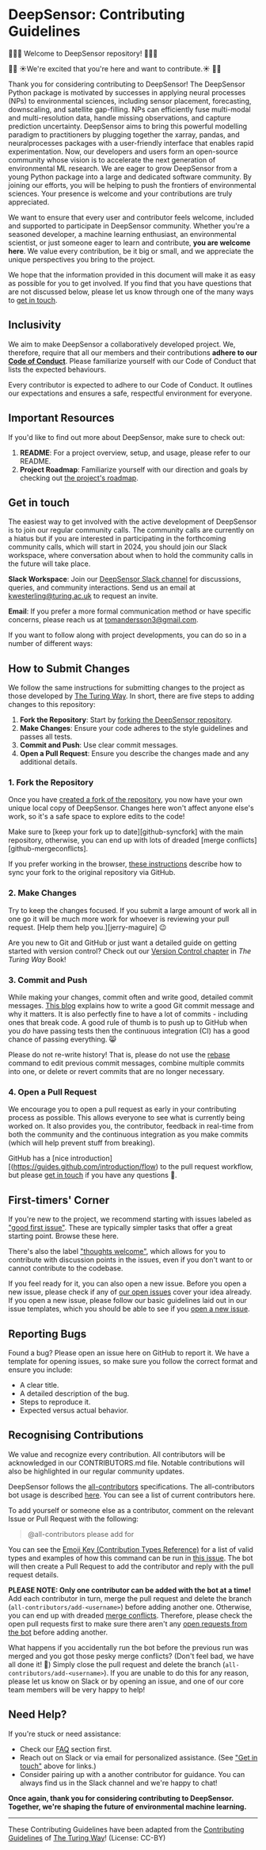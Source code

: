 # DeepSensor: Contributing Guidelines

🎉🎈🍰 Welcome to DeepSensor repository! 🍰🎈🎉

💫🐥 ☀️We're excited that you're here and want to contribute.☀️ 🐥💫

Thank you for considering contributing to DeepSensor! The DeepSensor Python package is motivated by successes in applying neural processes (NPs) to environmental sciences, including sensor placement, forecasting, downscaling, and satellite gap-filling. NPs can efficiently fuse multi-modal and multi-resolution data, handle missing observations, and capture prediction uncertainty. DeepSensor aims to bring this powerful modelling paradigm to practitioners by plugging together the xarray, pandas, and neuralprocesses packages with a user-friendly interface that enables rapid experimentation. Now, our developers and users form an open-source community whose vision is to accelerate the next generation of environmental ML research. We are eager to grow DeepSensor from a young Python package into a large and dedicated software community. By joining our efforts, you will be helping to push the frontiers of environmental sciences. Your presence is welcome and your contributions are truly appreciated.

We want to ensure that every user and contributor feels welcome, included and supported to participate in DeepSensor community. Whether you're a seasoned developer, a machine learning enthusiast, an environmental scientist, or just someone eager to learn and contribute, **you are welcome here**. We value every contribution, be it big or small, and we appreciate the unique perspectives you bring to the project.

We hope that the information provided in this document will make it as easy as possible for you to get involved. If you find that you have questions that are not discussed below, please let us know through one of the many ways to [get in touch](#get-in-touch).

## Inclusivity

We aim to make DeepSensor a collaboratively developed project. We, therefore, require that all our members and their contributions **adhere to our [Code of Conduct](./CODE_OF_CONDUCT.md)**. Please familiarize yourself with our Code of Conduct that lists the expected behaviours.

Every contributor is expected to adhere to our Code of Conduct. It outlines our expectations and ensures a safe, respectful environment for everyone.

## Important Resources

If you'd like to find out more about DeepSensor, make sure to check out:

1. **README**: For a project overview, setup, and usage, please refer to our README.
2. **Project Roadmap**: Familiarize yourself with our direction and goals by checking out [the project's roadmap](./ROADMAP.md).

## Get in touch

The easiest way to get involved with the active development of DeepSensor is to join our regular community calls. The community calls are currently on a hiatus but if you are interested in participating in the forthcoming community calls, which will start in 2024, you should join our Slack workspace, where conversation about when to hold the community calls in the future will take place.

**Slack Workspace**: Join our [DeepSensor Slack channel](https://ai4environment.slack.com/archives/C05NQ76L87R) for discussions, queries, and community interactions. Send us an email at kwesterling@turing.ac.uk to request an invite.

**Email**: If you prefer a more formal communication method or have specific concerns, please reach us at tomandersson3@gmail.com.

If you want to follow along with project developments, you can do so in a number of different ways:

## How to Submit Changes

We follow the same instructions for submitting changes to the project as those developed by [The Turing Way](https://github.com/the-turing-way/the-turing-way/blob/main/CONTRIBUTING.md#making-a-change-with-a-pull-request). In short, there are five steps to adding changes to this repository:

1. **Fork the Repository**: Start by [forking the DeepSensor repository](https://github.com/tom-andersson/deepsensor/fork).
2. **Make Changes**: Ensure your code adheres to the style guidelines and passes all tests.
3. **Commit and Push**: Use clear commit messages.
4. **Open a Pull Request**: Ensure you describe the changes made and any additional details.

### 1. Fork the Repository

Once you have [created a fork of the repository](https://github.com/tom-andersson/deepsensor/fork), you now have your own unique local copy of DeepSensor. Changes here won't affect anyone else's work, so it's a safe space to explore edits to the code!

Make sure to [keep your fork up to date][github-syncfork] with the main repository, otherwise, you can end up with lots of dreaded [merge conflicts][github-mergeconflicts].

If you prefer working in the browser, [these instructions](https://github.com/KirstieJane/STEMMRoleModels/wiki/Syncing-your-fork-to-the-original-repository-via-the-browser) describe how to sync your fork to the original repository via GitHub.

### 2. Make Changes

Try to keep the changes focused.
If you submit a large amount of work all in one go it will be much more work for whoever is reviewing your pull request.
[Help them help you.][jerry-maguire] :wink:

Are you new to Git and GitHub or just want a detailed guide on getting started with version control? Check out our [Version Control chapter](https://the-turing-way.netlify.com/version_control/version_control.html) in _The Turing Way_ Book!

### 3. Commit and Push

While making your changes, commit often and write good, detailed commit messages.
[This blog](https://chris.beams.io/posts/git-commit/) explains how to write a good Git commit message and why it matters.
It is also perfectly fine to have a lot of commits - including ones that break code.
A good rule of thumb is to push up to GitHub when you _do_ have passing tests then the continuous integration (CI) has a good chance of passing everything. 😸

Please do not re-write history!
That is, please do not use the [rebase](https://help.github.com/en/articles/about-git-rebase) command to edit previous commit messages, combine multiple commits into one, or delete or revert commits that are no longer necessary.

### 4. Open a Pull Request

We encourage you to open a pull request as early in your contributing process as possible.
This allows everyone to see what is currently being worked on.
It also provides you, the contributor, feedback in real-time from both the community and the continuous integration as you make commits (which will help prevent stuff from breaking).

GitHub has a [nice introduction][(https://guides.github.com/introduction/flow) to the pull request workflow, but please [get in touch](#get-in-touch) if you have any questions :balloon:.

## First-timers' Corner

If you're new to the project, we recommend starting with issues labeled as ["good first issue"](https://github.com/tom-andersson/deepsensor/issues?q=is:issue+is:open+label:%22good+first+issue%22). These are typically simpler tasks that offer a great starting point. Browse these here.

There's also the label ["thoughts welcome"](https://github.com/tom-andersson/deepsensor/issues?q=is:issue+is:open+label:%22thoughts+welcome%22), which allows for you to contribute with discussion points in the issues, even if you don't want to or cannot contribute to the codebase.

If you feel ready for it, you can also open a new issue. Before you open a new issue, please check if any of [our open issues](https://github.com/tom-andersson/deepsensor/issues) cover your idea already. If you open a new issue, please follow our basic guidelines laid out in our issue templates, which you should be able to see if you [open a new issue](https://github.com/tom-andersson/deepsensor/issues/new/choose).

## Reporting Bugs

Found a bug? Please open an issue here on GitHub to report it. We have a template for opening issues, so make sure you follow the correct format and ensure you include:

- A clear title.
- A detailed description of the bug.
- Steps to reproduce it.
- Expected versus actual behavior.

## Recognising Contributions

We value and recognize every contribution. All contributors will be acknowledged in our CONTRIBUTORS.md file. Notable contributions will also be highlighted in our regular community updates.

DeepSensor follows the [all-contributors](https://github.com/kentcdodds/all-contributors#emoji-key) specifications. The all-contributors bot usage is described [here](https://allcontributors.org/docs/en/bot/usage). You can see a list of current contributors here.

To add yourself or someone else as a contributor, comment on the relevant Issue or Pull Request with the following:

> @all-contributors please add <username> for <contributions>

You can see the [Emoji Key (Contribution Types Reference)](https://allcontributors.org/docs/en/emoji-key) for a list of valid <contribution> types and examples of how this command can be run in [this issue](https://github.com/alan-turing-institute/the-turing-way/issues/274). The bot will then create a Pull Request to add the contributor and reply with the pull request details.

**PLEASE NOTE: Only one contributor can be added with the bot at a time!** Add each contributor in turn, merge the pull request and delete the branch (`all-contributors/add-<username>`) before adding another one. Otherwise, you can end up with dreaded [merge conflicts](https://help.github.com/articles/about-merge-conflicts). Therefore, please check the open pull requests first to make sure there aren't any [open requests from the bot](https://github.com/tom-andersson/deepsensor/pulls/app%2Fallcontributors) before adding another.

What happens if you accidentally run the bot before the previous run was merged and you got those pesky merge conflicts? (Don't feel bad, we have all done it! 🙈) Simply close the pull request and delete the branch (`all-contributors/add-<username>`). If you are unable to do this for any reason, please let us know on Slack <link to Slack> or by opening an issue, and one of our core team members will be very happy to help!

## Need Help?

If you're stuck or need assistance:

- Check our [FAQ](https://tom-andersson.github.io/deepsensor/community/faq.html) section first.
- Reach out on Slack or via email for personalized assistance. (See ["Get in touch"](#get-in-touch) above for links.)
- Consider pairing up with a another contributor for guidance. You can always find us in the Slack channel and we're happy to chat!

**Once again, thank you for considering contributing to DeepSensor. Together, we're shaping the future of environmental machine learning.**

----

These Contributing Guidelines have been adapted from the [Contributing Guidelines](https://github.com/the-turing-way/the-turing-way/blob/main/CONTRIBUTING.md#recognising-contributions) of [The Turing Way](https://github.com/the-turing-way/the-turing-way)! (License: CC-BY)